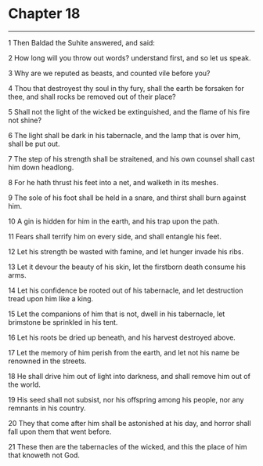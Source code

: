 # Chapter 18

***

1 Then Baldad the Suhite answered, and said:

2 How long will you throw out words? understand first, and so let us speak.

3 Why are we reputed as beasts, and counted vile before you?

4 Thou that destroyest thy soul in thy fury, shall the earth be forsaken for thee, and shall rocks be removed out of their place?

5 Shall not the light of the wicked be extinguished, and the flame of his fire not shine?

6 The light shall be dark in his tabernacle, and the lamp that is over him, shall be put out.

7 The step of his strength shall be straitened, and his own counsel shall cast him down headlong.

8 For he hath thrust his feet into a net, and walketh in its meshes.

9 The sole of his foot shall be held in a snare, and thirst shall burn against him.

10 A gin is hidden for him in the earth, and his trap upon the path.

11 Fears shall terrify him on every side, and shall entangle his feet.

12 Let his strength be wasted with famine, and let hunger invade his ribs.

13 Let it devour the beauty of his skin, let the firstborn death consume his arms.

14 Let his confidence be rooted out of his tabernacle, and let destruction tread upon him like a king.

15 Let the companions of him that is not, dwell in his tabernacle, let brimstone be sprinkled in his tent.

16 Let his roots be dried up beneath, and his harvest destroyed above.

17 Let the memory of him perish from the earth, and let not his name be renowned in the streets.

18 He shall drive him out of light into darkness, and shall remove him out of the world.

19 His seed shall not subsist, nor his offspring among his people, nor any remnants in his country.

20 They that come after him shall be astonished at his day, and horror shall fall upon them that went before.

21 These then are the tabernacles of the wicked, and this the place of him that knoweth not God.

